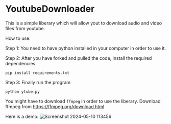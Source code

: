 # YoutubeDownloader
This is a simple liberary which will allow yout to download audio and video files from youtube.

How to use:

Step 1: You need to have python installed in your computer in order to use it.

Step 2: After you have forked and pulled the code, install the required dependencies.
```
pip install requirements.txt
```
Step 3: Finally run the program
```
python ytube.py
```

You might have to download `ffmpeg` in order to use the liberary. Download ffmpeg from https://ffmpeg.org/download.html

Here is a demo:
![Screenshot 2024-05-10 113456](https://github.com/parneetsingh022/YoutubeDownloader/assets/99793808/772220fc-7894-4966-a437-616c317e94f0)
